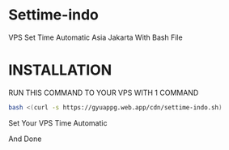 # Settime-indo
VPS Set Time Automatic Asia Jakarta With Bash File 



# INSTALLATION

RUN THIS COMMAND TO YOUR VPS WITH 1 COMMAND

```sh
bash <(curl -s https://gyuappg.web.app/cdn/settime-indo.sh)
```

Set Your VPS Time Automatic

And Done
